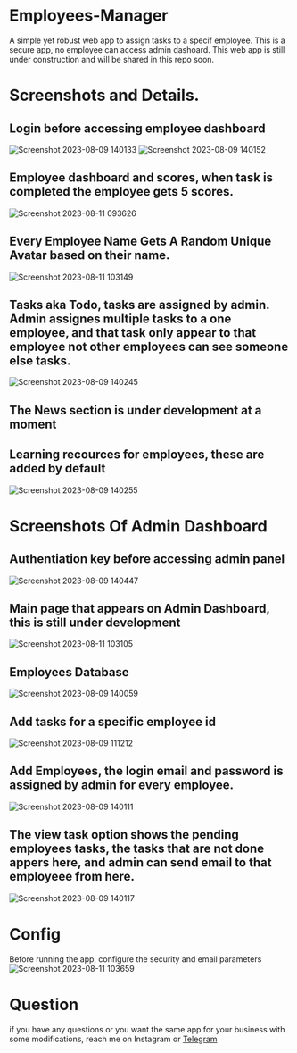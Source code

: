 # Employees-Manager
A simple yet robust web app to assign tasks to a specif employee. This is a secure app, no employee can access admin dashoard. This web app is still under construction and will be shared in this repo soon.

# Screenshots and Details.
## Login before accessing employee dashboard
![Screenshot 2023-08-09 140133](https://github.com/Cyber-Dioxide/Employees-Manager/assets/93708296/fa46a40c-cd4d-4218-b879-eb0eee4f7ab4)
![Screenshot 2023-08-09 140152](https://github.com/Cyber-Dioxide/Employees-Manager/assets/93708296/e4c00dd1-60c7-46d5-9a60-41277d78f81a)
## Employee dashboard and scores, when task is completed the employee gets 5 scores.

![Screenshot 2023-08-11 093626](https://github.com/Cyber-Dioxide/Employees-Manager/assets/93708296/3ee5b81c-4019-4b36-92a2-1643145a297a)
## Every Employee Name Gets A Random Unique Avatar based on their name.
![Screenshot 2023-08-11 103149](https://github.com/Cyber-Dioxide/Employees-Manager/assets/93708296/c6be822f-56ca-4f24-8765-e6a9603db566)

## Tasks aka Todo, tasks are assigned by admin. Admin assignes multiple tasks to a one employee, and that task only appear to that employee not other employees can see someone else tasks.
![Screenshot 2023-08-09 140245](https://github.com/Cyber-Dioxide/Employees-Manager/assets/93708296/4f4d8ce4-3c73-4185-8562-0da775e8c6b0)
## The News section is under development at a moment
## Learning recources for employees, these are added by default
![Screenshot 2023-08-09 140255](https://github.com/Cyber-Dioxide/Employees-Manager/assets/93708296/a3a93567-efeb-4446-b49f-037c9727b0d3)


# Screenshots Of Admin Dashboard
## Authentiation key before accessing admin panel
![Screenshot 2023-08-09 140447](https://github.com/Cyber-Dioxide/Employees-Manager/assets/93708296/bdfe5a9e-ae32-4680-a25b-a9e1388afcc7)
## Main page that appears on Admin Dashboard, this is still under development
![Screenshot 2023-08-11 103105](https://github.com/Cyber-Dioxide/Employees-Manager/assets/93708296/9ac08eb6-ba2e-4875-9129-6e429522c393)

## Employees Database
![Screenshot 2023-08-09 140059](https://github.com/Cyber-Dioxide/Employees-Manager/assets/93708296/955ce1e9-b66c-4834-bfb8-f9a6b8bec50c)
## Add tasks for a specific employee id
![Screenshot 2023-08-09 111212](https://github.com/Cyber-Dioxide/Employees-Manager/assets/93708296/a5f62d29-fdcf-46e0-afae-54051c5728ae)

## Add Employees, the login email and password is assigned by admin for every employee.
![Screenshot 2023-08-09 140111](https://github.com/Cyber-Dioxide/Employees-Manager/assets/93708296/a5066eef-563a-42fa-b8e0-0eff0ed0530d)
## The view task option shows the pending employees tasks, the tasks that are not done appers here, and admin can send email to that employeee from here.
![Screenshot 2023-08-09 140117](https://github.com/Cyber-Dioxide/Employees-Manager/assets/93708296/25b33c18-a1f4-4760-8c99-97ce0b5053d0)

# Config
Before running the app, configure the security and email parameters
![Screenshot 2023-08-11 103659](https://github.com/Cyber-Dioxide/Employees-Manager/assets/93708296/74d6e2d4-1d21-4aec-9b80-c72787cec218)

# Question
if you have any questions or you want the same app for your business with some modifications, reach me on Instagram or [Telegram](https://www.cyberdioxide.com/p/contact.html)
